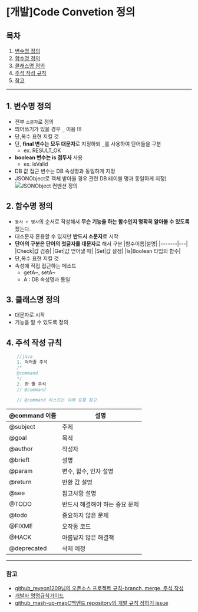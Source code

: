 [개발]Code Convetion 정의
==========

## 목차
1. [변수명 정의](#1-변수명-정의)
2. [함수명 정의](#2-함수명-정의)
3. [클래스명 정의](#3-클래스명-정의)
4. [주석 작성 규칙](#4-주석-작성-규칙)
5. [참고](#참고)
---

## 1. 변수명 정의
- 전부 `소문자`로 정의
- 띄어쓰기가 있을 경우 `_` 이용 !!!
- 단,복수 표현 지킬 것
- 단, **final 변수는 모두 대문자**로 지정하되 `_`를 사용하여 단어들을 구분
    - ex. RESULT_OK
- **boolean 변수는 is 접두사** 사용
    - ex. isValid
- DB 값 접근 변수는 DB 속성명과 동일하게 지정
- JSONObject로 객체 받아올 경우 관련 DB 테이블 명과 동일하게 지정)
  ![JSONObject 컨벤션 정의](https://user-images.githubusercontent.com/68772751/116817388-111b0580-aba1-11eb-8605-e6bd1e1c5efa.png)

  
## 2. 함수명 정의
- `동사 + 명사`의 순서로 작성해서 **무슨 기능을 하는 함수인지 명확히 알아볼 수 있도록** 짔는다.
- 대소문자 혼용할 수 있지만 **반드시 소문자**로 시작
- **단어의 구분은 단어의 첫글자를 대문자**로 해서 구분
   |함수이름|설명|
   |-------|---|
   |Check|값 검증|
   |Get|값 얻어낼 때|
   |Set|값 설정|
   |Is|Boolean 타입의 함수|
- 단,복수 표현 지킬 것
- 속성에 직접 접근하는 메소드
    - getA~, setA~
    - A : DB 속성명과 통일
 
## 3. 클래스명 정의
- 대문자로 시작
- 기능을 알 수 있도록 정의


## 4. 주석 작성 규칙
```java
    //java
    1. 여러줄 주석
    /*
    @command
    */
    2. 한 줄 주석
    // @command

    // @command 리스트는 아래 표를 참고
```
   |@command 이름|설명|
   |-------|---|
   |@subject|주제|
   |@goal|목적|
   |@author|작성자|
   |@brieft|설명|
   |@param|변수, 함수, 인자 설명|
   |@return|반환 값 설명|
   |@see|참고사항 설명|
   |@TODO|반드시 해결해야 하는 중요 문제|
   |@todo|중요하지 않은 문제|
   |@FIXME|오작동 코드|
   |@HACK|아름답지 않은 해결책|
   |@deprecated|삭제 예정|
   
   

***
### 참고
- [github_reyeon1209님의 오픈소스 프로젝트 규칙-branch, merge, 주석 작성](https://github.com/reyeon1209/Open_Source_Project/labels/rules)
- [개발자 명명규칙가이드](https://blog.naver.com/smartv11/222264622430)
- [github_mash-up-mapC백엔드 repository의 개발 규칙 정하기 issue](https://github.com/Mash-Up-MapC/MapC-backend/issues/17)
